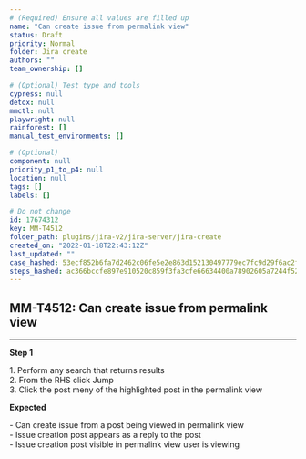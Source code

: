 ```yaml
---
# (Required) Ensure all values are filled up
name: "Can create issue from permalink view"
status: Draft
priority: Normal
folder: Jira create
authors: ""
team_ownership: []

# (Optional) Test type and tools
cypress: null
detox: null
mmctl: null
playwright: null
rainforest: []
manual_test_environments: []

# (Optional)
component: null
priority_p1_to_p4: null
location: null
tags: []
labels: []

# Do not change
id: 17674312
key: MM-T4512
folder_path: plugins/jira-v2/jira-server/jira-create
created_on: "2022-01-18T22:43:12Z"
last_updated: ""
case_hashed: 53ecf852b6fa7d2462c06fe5e2e863d152130497779ec7fc9d29f6ac2f0ded7ae5779bcda491231550b8e442fcda7657
steps_hashed: ac366bccfe897e910520c859f3fa3cfe66634400a78902605a7244f5231346b2bb717b6c1084423b7cc5dcb895f3ce07
---
```


## MM-T4512: Can create issue from permalink view

---

**Step 1**

1\. Perform any search that returns results\
2\. From the RHS click Jump\
3\. Click the post meny of the highlighted post in the permalink view

**Expected**

\- Can create issue from a post being viewed in permalink view\
\- Issue creation post appears as a reply to the post\
\- Issue creation post visible in permalink view user is viewing
